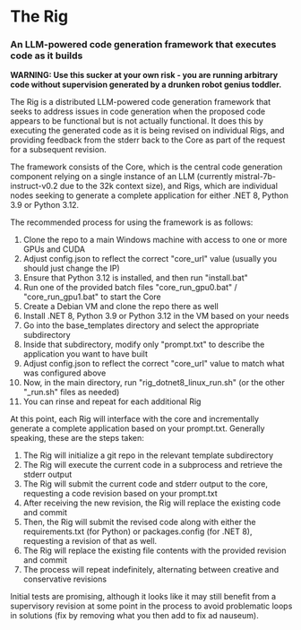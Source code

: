 # The Rig

### An LLM-powered code generation framework that executes code as it builds

**WARNING: Use this sucker at your own risk - you are running arbitrary code without supervision generated by a drunken robot genius toddler.**

The Rig is a distributed LLM-powered code generation framework that seeks to address issues in code generation when the proposed code appears to be functional but is not actually functional. It does this by executing the generated code as it is being revised on individual Rigs, and providing feedback from the stderr back to the Core as part of the request for a subsequent revision.

The framework consists of the Core, which is the central code generation component relying on a single instance of an LLM (currently mistral-7b-instruct-v0.2 due to the 32k context size), and Rigs, which are individual nodes seeking to generate a complete application for either .NET 8, Python 3.9 or Python 3.12.

The recommended process for using the framework is as follows:

1. Clone the repo to a main Windows machine with access to one or more GPUs and CUDA
2. Adjust config.json to reflect the correct "core_url" value (usually you should just change the IP)
3. Ensure that Python 3.12 is installed, and then run "install.bat"
4. Run one of the provided batch files "core_run_gpu0.bat" / "core_run_gpu1.bat" to start the Core
5. Create a Debian VM and clone the repo there as well
6. Install .NET 8, Python 3.9 or Python 3.12 in the VM based on your needs
7. Go into the base_templates directory and select the appropriate subdirectory
8. Inside that subdirectory, modify only "prompt.txt" to describe the application you want to have built
9. Adjust config.json to reflect the correct "core_url" value to match what was configured above
10. Now, in the main directory, run "rig_dotnet8_linux_run.sh" (or the other "_run.sh" files as needed)
11. You can rinse and repeat for each additional Rig

At this point, each Rig will interface with the core and incrementally generate a complete application based on your prompt.txt. Generally speaking, these are the steps taken:

1. The Rig will initialize a git repo in the relevant template subdirectory
2. The Rig will execute the current code in a subprocess and retrieve the stderr output
3. The Rig will submit the current code and stderr output to the core, requesting a code revision based on your prompt.txt
4. After receiving the new revision, the Rig will replace the existing code and commit
5. Then, the Rig will submit the revised code along with either the requirements.txt (for Python) or packages.config (for .NET 8), requesting a revision of that as well.
6. The Rig will replace the existing file contents with the provided revision and commit
7. The process will repeat indefinitely, alternating between creative and conservative revisions

Initial tests are promising, although it looks like it may still benefit from a supervisory revision at some point in the process to avoid problematic loops in solutions (fix by removing what you then add to fix ad nauseum).